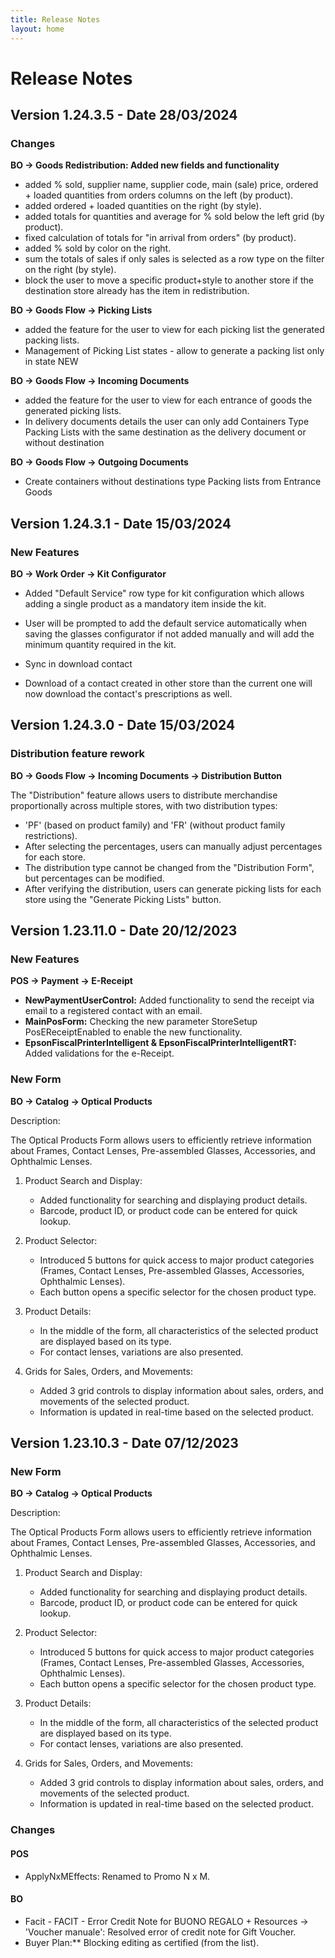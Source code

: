 ```yaml
---
title: Release Notes
layout: home
---
```


# Release Notes

## Version 1.24.3.5 - Date 28/03/2024

### Changes

**BO -> Goods Redistribution: Added new fields and functionality**

- added % sold, supplier name, supplier code, main (sale) price, ordered + loaded quantities from orders columns on the left (by product).
- added ordered + loaded quantities on the right (by style).
- added totals for quantities and average for % sold below the left grid (by product).
- fixed calculation of totals for "in arrival from orders" (by product).
- added % sold by color on the right.
- sum the totals of sales if only sales is selected as a row type on the filter on the right (by style).
- block the user to move a specific product+style to another store if the destination store already has the item in redistribution.

**BO -> Goods Flow -> Picking Lists**

- added the feature for the user to view for each picking list the generated packing lists.
- Management of Picking List states - allow to generate a packing list only in state NEW

**BO -> Goods Flow -> Incoming Documents**
	
- added the feature for the user to view for each entrance of goods the generated picking lists.
- In delivery documents details the user can only add Containers Type Packing Lists with the same destination as the delivery document or without destination

**BO -> Goods Flow -> Outgoing Documents**

- Create containers without destinations type Packing lists from Entrance Goods

## Version 1.24.3.1 - Date 15/03/2024 

### New Features

**BO → Work Order → Kit Configurator**

- Added "Default Service" row type for kit configuration which allows adding a single product as a mandatory item inside the kit.
- User will be prompted to add the default service automatically when saving the glasses configurator if not added manually and will add the minimum quantity required in the kit.

- Sync in download contact

- Download of a contact created in other store than the current one will now download the contact's prescriptions as well.

## Version 1.24.3.0 - Date 15/03/2024

### Distribution feature rework

**BO → Goods Flow → Incoming Documents → Distribution Button**

The "Distribution" feature allows users to distribute merchandise proportionally across multiple stores, with two distribution types:
     
- 'PF' (based on product family) and 'FR' (without product family restrictions).
- After selecting the percentages, users can manually adjust percentages for each store.
- The distribution type cannot be changed from the "Distribution Form", but percentages can be modified.
- After verifying the distribution, users can generate picking lists for each store using the "Generate Picking Lists" button.

## Version 1.23.11.0 - Date 20/12/2023

### New Features

**POS → Payment → E-Receipt**

- **NewPaymentUserControl:** Added functionality to send the receipt via email to a registered contact with an email.
- **MainPosForm:** Checking the new parameter StoreSetup PosEReceiptEnabled to enable the new functionality.
- **EpsonFiscalPrinterIntelligent & EpsonFiscalPrinterIntelligentRT:** Added validations for the e-Receipt.

### New Form

**BO → Catalog → Optical Products**

Description:

The Optical Products Form allows users to efficiently retrieve information about Frames, Contact Lenses, Pre-assembled Glasses, Accessories, and Ophthalmic Lenses.

1. Product Search and Display:
   - Added functionality for searching and displaying product details.
   - Barcode, product ID, or product code can be entered for quick lookup.

2. Product Selector:
   - Introduced 5 buttons for quick access to major product categories (Frames, Contact Lenses, Pre-assembled Glasses, Accessories, Ophthalmic Lenses).
   - Each button opens a specific selector for the chosen product type.

3. Product Details:
   - In the middle of the form, all characteristics of the selected product are displayed based on its type.
   - For contact lenses, variations are also presented.

4. Grids for Sales, Orders, and Movements:
   - Added 3 grid controls to display information about sales, orders, and movements of the selected product.
   - Information is updated in real-time based on the selected product.



## Version 1.23.10.3 - Date 07/12/2023

### New Form

**BO → Catalog → Optical Products**

Description:

The Optical Products Form allows users to efficiently retrieve information about Frames, Contact Lenses, Pre-assembled Glasses, Accessories, and Ophthalmic Lenses.

1. Product Search and Display:
   - Added functionality for searching and displaying product details.
   - Barcode, product ID, or product code can be entered for quick lookup.

2. Product Selector:
   - Introduced 5 buttons for quick access to major product categories (Frames, Contact Lenses, Pre-assembled Glasses, Accessories, Ophthalmic Lenses).
   - Each button opens a specific selector for the chosen product type.

3. Product Details:
   - In the middle of the form, all characteristics of the selected product are displayed based on its type.
   - For contact lenses, variations are also presented.

4. Grids for Sales, Orders, and Movements:
   - Added 3 grid controls to display information about sales, orders, and movements of the selected product.
   - Information is updated in real-time based on the selected product.

### Changes

#### POS

- ApplyNxMEffects: Renamed to Promo N x M.

#### BO
- Facit - FACIT - Error Credit Note for BUONO REGALO + Resources → 'Voucher manuale': Resolved error of credit note for Gift Voucher.
- Buyer Plan:** Blocking editing as certified (from the list).
